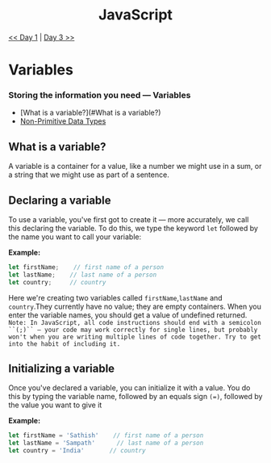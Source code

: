 <div align="center">
  <h1>JavaScript</h1>
</div>

[<< Day 1](../readMe.md) | [Day 3 >>](../03_Day_Booleans_operators_date/03_booleans_operators_date.md)

# Variables
### Storing the information you need — Variables
- [What is a variable?](#What is a variable?)
- [Non-Primitive Data Types](#non-primitive-data-types)



## What is a variable?
A variable is a container for a value, like a number we might use in a sum, or a string that we might use as part of a sentence.

## Declaring a variable
To use a variable, you've first got to create it — more accurately, we call this declaring the variable. To do this, we type the keyword `let` followed by the name you want to call your variable:

**Example:**

```js
let firstName;    // first name of a person
let lastName;    // last name of a person
let country;     // country
```
Here we're creating two variables called `firstName`,`lastName` and `country`.They currently have no value; they are empty containers. When you enter the variable names, you should get a value of undefined returned.
`Note: In JavaScript, all code instructions should end with a semicolon ``(;)`` — your code may work correctly for single lines, but probably won't when you are writing multiple lines of code together. Try to get into the habit of including it.`

## Initializing a variable
Once you've declared a variable, you can initialize it with a value. You do this by typing the variable name, followed by an equals sign `(=)`, followed by the value you want to give it

**Example:**

```js
let firstName = 'Sathish'    // first name of a person
let lastName = 'Sampath'      // last name of a person
let country = 'India'       // country
```
